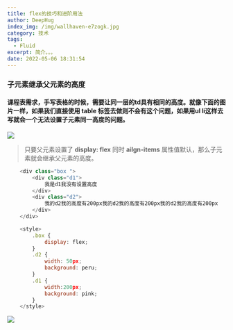 ```yaml
---
title: flex的技巧和进阶用法
author: DeepHug
index_img: /img/wallhaven-e7zogk.jpg
category: 技术
tags:
  - Fluid
excerpt: 简介。。。
date: 2022-05-06 18:31:54
---
```


### 子元素继承父元素的高度

#### 课程表需求，手写表格的时候，需要让同一层的td具有相同的高度。就像下面的图片一样，如果我们直接使用 table 标签去做则不会有这个问题，如果用ul li这样去写就会一个无法设置子元素同一高度的问题。

<div>
    <img src="img2.png" />
</div>


> 只要父元素设置了 **display: flex** 同时 **ailgn-items** 属性值默认，那么子元素就会继承父元素的高度。
```js
    <div class="box ">
        <div class="d1">
            我是d1我没有设置高度
        </div>
        <div class="d2">
            我的d2我的高度有200px我的d2我的高度有200px我的d2我的高度有200px
        </div>
    </div>

    <style>
        .box {
            display: flex;
        }
        .d2 {
            width: 50px;
            background: peru;
        }
        .d1 {
            width:200px;
            background: pink;
        }
    </style>
```
<div>
    <img src="img1.png" />
</div>
